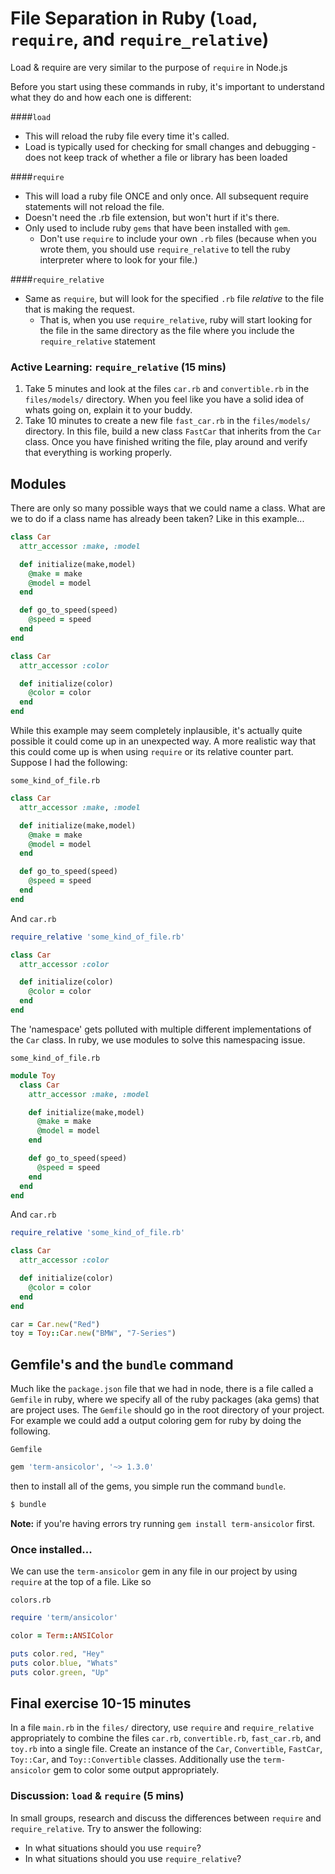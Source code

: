 # File Separation in Ruby (`load`, `require`, and `require_relative`)

Load & require are very similar to the purpose of `require` in Node.js

Before you start using these commands in ruby, it's important to understand what they do and how each one is different:

####`load`
  - This will reload the ruby file every time it's called.
  - Load is typically used for checking for small changes and debugging - does not keep track of whether a file or library has been loaded

####`require`

  - This will load a ruby file ONCE and only once. All subsequent require statements will not reload the file.
  - Doesn't need the .rb file extension, but won't hurt if it's there.
  - Only used to include ruby `gems` that have been installed with `gem`.
    + Don't use `require` to include your own `.rb` files (because when you wrote them, you should use `require_relative` to tell the ruby interpreter where to look for your file.)

####`require_relative`
  - Same as `require`, but will look for the specified `.rb` file *relative* to the file that is making the request.
    + That is, when you use `require_relative`, ruby will start looking for the file in the same directory as the file where you include the `require_relative` statement

### Active Learning: `require_relative` (15 mins)

1. Take 5 minutes and look at the files `car.rb` and `convertible.rb` in the `files/models/` directory. When you feel like you have a solid idea of whats going on, explain it to your buddy.
2. Take 10 minutes to create a new file `fast_car.rb` in the `files/models/` directory. In this file, build a new class `FastCar` that inherits from the `Car` class. Once you have finished writing the file, play around and verify that everything is working properly.


## Modules
There are only so many possible ways that we could name a class. What are we to do if a class name has already been taken? Like in this example...

```ruby
class Car
  attr_accessor :make, :model

  def initialize(make,model)
    @make = make
    @model = model
  end

  def go_to_speed(speed)
    @speed = speed
  end
end

class Car
  attr_accessor :color

  def initialize(color)
    @color = color
  end
end
```

While this example may seem completely inplausible, it's actually quite possible it could come up in an unexpected way. A more realistic way that this could come up is when using `require` or its relative counter part. Suppose I had the following:

`some_kind_of_file.rb`
```ruby
class Car
  attr_accessor :make, :model

  def initialize(make,model)
    @make = make
    @model = model
  end

  def go_to_speed(speed)
    @speed = speed
  end
end
```
And
`car.rb`
```ruby
require_relative 'some_kind_of_file.rb'

class Car
  attr_accessor :color

  def initialize(color)
    @color = color
  end
end
```

The 'namespace' gets polluted with multiple different implementations of the `Car` class. In ruby, we use modules to solve this namespacing issue.

`some_kind_of_file.rb`
```ruby
module Toy
  class Car
    attr_accessor :make, :model

    def initialize(make,model)
      @make = make
      @model = model
    end

    def go_to_speed(speed)
      @speed = speed
    end
  end
end
```
And
`car.rb`
```ruby
require_relative 'some_kind_of_file.rb'

class Car
  attr_accessor :color

  def initialize(color)
    @color = color
  end
end

car = Car.new("Red")
toy = Toy::Car.new("BMW", "7-Series")
```

## Gemfile's and the `bundle` command
Much like the `package.json` file that we had in node, there is a file called a `Gemfile` in ruby, where we specify all of the ruby packages (aka gems) that are project uses. The `Gemfile` should go in the root directory of your project. For example we could add a output coloring gem for ruby by doing the following.

`Gemfile`
```ruby
gem 'term-ansicolor', '~> 1.3.0'
```

then to install all of the gems, you simple run the command `bundle`.

```bash
$ bundle
```

**Note:** if you're having errors try running `gem install term-ansicolor` first.

### Once installed...
We can use the `term-ansicolor` gem in any file in our project by using `require` at the top of a file. Like so

`colors.rb`
```ruby
require 'term/ansicolor'

color = Term::ANSIColor

puts color.red, "Hey"
puts color.blue, "Whats"
puts color.green, "Up"
```

## Final exercise 10-15 minutes

In a file `main.rb` in the `files/` directory, use `require` and `require_relative` appropriately to combine the files `car.rb`, `convertible.rb`, `fast_car.rb`, and `toy.rb` into a single file. Create an instance of the `Car`, `Convertible`, `FastCar`, `Toy::Car`, and `Toy::Convertible` classes. Additionally use the `term-ansicolor` gem to color some output appropriately.


### Discussion: `load` & `require` (5 mins)

In small groups, research and discuss the differences between `require` and `require_relative`. Try to answer the following:

  - In what situations should you use `require`?
  - In what situations should you use `require_relative`?
